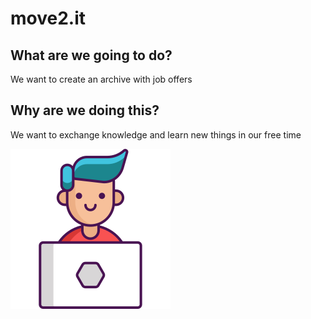 # move2.it

## What are we going to do?

We want to create an archive with job offers

## Why are we doing this?

We want to exchange knowledge and learn new things in our free time

![](icon.png)